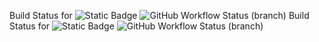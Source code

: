 Build Status for
![Static Badge](https://img.shields.io/badge/master-grey)
![GitHub Workflow Status (branch)](https://img.shields.io/github/actions/workflow/status/Kaelin-Walford/GroupProject/main.yml?branch=master)
Build Status for
![Static Badge](https://img.shields.io/badge/develop-grey)
![GitHub Workflow Status (branch)](https://img.shields.io/github/actions/workflow/status/Kaelin-Walford/GroupProject/main.yml?branch=Develop)
